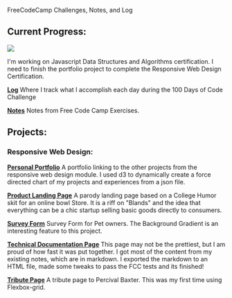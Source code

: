 FreeCodeCamp Challenges, Notes, and Log

## Current Progress:
<img src="https://img.shields.io/github/last-commit/EthanMerrill/100-Days-of-Code"/>

I'm working on Javascript Data Structures and Algorithms certification. 
I need to finish the portfolio project to complete the Responsive Web Design Certification.


<a href="journal.md">**Log**</a>
Where I track what I accomplish each day during the 100 Days of Code Challenge

<a href="/notes.md">**Notes**</a>
Notes from Free Code Camp Exercises.


## Projects:

### Responsive Web Design:
<a href="https://ethanmerrill.github.io/100-Days-of-Code/Responsive_Web_Design_Projects/Build_A_Personal_Portfolio_Webpage/PersonalPortfolioPage.html">**Personal Portfolio**</a> A portfolio linking to the other projects from the responsive web design module. I used d3 to dynamically create a force directed chart of my projects and experiences from a json file. 

<a href="https://ethanmerrill.github.io/100-Days-of-Code/Responsive_Web_Design_Projects/Build_a_Product_Landing_Page/Landing_Page.html">**Product Landing Page**</a>
A parody landing page based on a College Humor skit for an online bowl Store. It is a riff on "Blands" and the idea that everything can be a chic startup selling basic goods directly to consumers.

<a href="https://ethanmerrill.github.io/100-Days-of-Code/Responsive_Web_Design_Projects/Build_A_Survey_Form/SurveyForm.html">**Survey Form**</a> Survey Form for Pet owners. The Background Gradient is an interesting feature to this project.

<a href="https://ethanmerrill.github.io/100-Days-of-Code/Responsive_Web_Design_Projects/Build_a_Technical_Documentation_page/index.html">**Technical Documentation Page**</a> This page may not be the prettiest, but I am proud of how fast it was put together. I got most of the content from my existing notes, which are in markdown. I exported the markdown to an HTML file, made some tweaks to pass the FCC tests and its finished!

<a href="https://ethanmerrill.github.io/100-Days-of-Code/Responsive_Web_Design_Projects/Build_a_Tribute_Page/TributePage.html">**Tribute Page**</a> A tribute page to Percival Baxter. This was my first time using Flexbox-grid. 